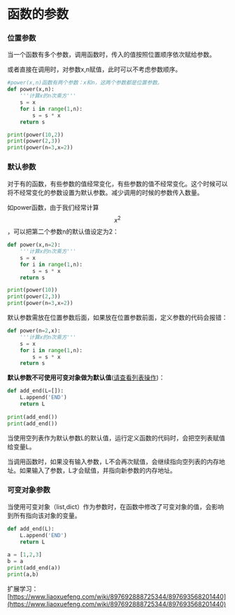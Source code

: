 # 函数的参数

### 位置参数

当一个函数有多个参数，调用函数时，传入的值按照位置顺序依次赋给参数。

或者直接在调用时，对参数x,n赋值，此时可以不考虑参数顺序。

```python
#power(x,n)函数有两个参数：x和n，这两个参数都是位置参数。
def power(x,n):
    '''计算x的n次乘方'''
    s = x
    for i in range(1,n):
        s = s * x
    return s

print(power(10,2))
print(power(2,3))
print(power(n=3,x=2))
```

### 默认参数

对于有的函数，有些参数的值经常变化，有些参数的值不经常变化。这个时候可以将不经常变化的参数设置为默认参数。减少调用的时候的参数传入数量。

如power函数，由于我们经常计算 $$x^2$$ ，可以把第二个参数n的默认值设定为2：

```python
def power(x,n=2):
    '''计算x的n次乘方'''
    s = x
    for i in range(1,n):
        s = s * x
    return s

print(power(10))
print(power(2,3))
print(power(n=3,x=2))
```

默认参数需放在位置参数后面，如果放在位置参数前面，定义参数的代码会报错：

```python
def power(n=2,x):
    '''计算x的n次乘方'''
    s = x
    for i in range(1,n):
        s = s * x
    return s
```

**默认参数不可使用可变对象做为默认值**\([请查看列表操作](../processing-list/list-function.md)\)：

```python
def add_end(L=[]):
    L.append('END')
    return L
    
print(add_end())
print(add_end())
```

当使用空列表作为默认参数L的默认值，运行定义函数的代码时，会把空列表赋值给变量L。

当调用函数时，如果没有输入参数，L不会再次赋值，会继续指向空列表的内存地址。如果输入了参数，L才会赋值，并指向新参数的内存地址。

### 可变对象参数

当使用可变对象（list,dict）作为参数时，在函数中修改了可变对象的值，会影响到所有指向该对象的变量。

```python
def add_end(L):
    L.append('END')
    return L
    
a = [1,2,3]
b = a
print(add_end(a))
print(a,b)
```

扩展学习：[https://www.liaoxuefeng.com/wiki/897692888725344/897693568201440](https://www.liaoxuefeng.com/wiki/897692888725344/897693568201440)


